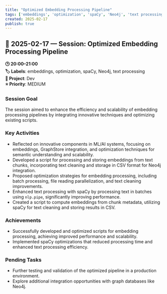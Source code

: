 ```yaml
---
title: "Optimized Embedding Processing Pipeline"
tags: ['embeddings', 'optimization', 'spaCy', 'Neo4j', 'text processing']
created: 2025-02-17
publish: true
---
```


## 📅 2025-02-17 — Session: Optimized Embedding Processing Pipeline

**🕒 20:00–21:00**  
**🏷️ Labels**: embeddings, optimization, spaCy, Neo4j, text processing  
**📂 Project**: Dev  
**⭐ Priority**: MEDIUM  


### Session Goal
The session aimed to enhance the efficiency and scalability of embedding processing pipelines by integrating innovative techniques and optimizing existing scripts.

### Key Activities
- Reflected on innovative components in ML/AI systems, focusing on embeddings, GraphStore integration, and optimization techniques for semantic understanding and scalability.
- Developed a script for processing and storing embeddings from text chunks, incorporating text cleaning and storage in CSV format for Neo4j integration.
- Proposed optimization strategies for embedding processing, including batch processing, file reading parallelization, and text cleaning improvements.
- Enhanced text processing with spaCy by processing text in batches using `nlp.pipe`, significantly improving performance.
- Created a script to compute embeddings from chunk metadata, utilizing spaCy for text cleaning and storing results in CSV.

### Achievements
- Successfully developed and optimized scripts for embedding processing, achieving improved performance and scalability.
- Implemented spaCy optimizations that reduced processing time and enhanced text processing efficiency.

### Pending Tasks
- Further testing and validation of the optimized pipeline in a production environment.
- Explore additional integration opportunities with graph databases like Neo4j.
